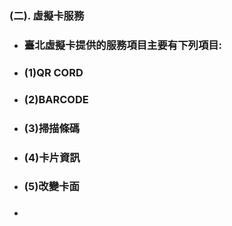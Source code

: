 ### \(二\). 虛擬卡服務

* ### 臺北虛擬卡提供的服務項目主要有下列項目:
* ### \(1\)QR CORD
* ### \(2\)BARCODE
* ### \(3\)掃描條碼
* ### \(4\)卡片資訊
* ### \(5\)改變卡面
* ### 



